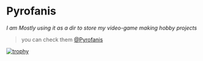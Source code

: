 # Pyrofanis #
*I am Mostly using it as a dir to store my video-game making hobby projects*
>you can check them [@Pyrofanis](https://pyrofanis.itch.io/)

[![trophy](https://github-profile-trophy.vercel.app/?username=ryo-ma)](https://github.com/ryo-ma/github-profile-trophy)
